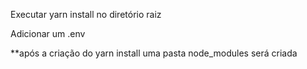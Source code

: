Executar yarn install no diretório raiz

Adicionar um .env

**após a criação do yarn install uma pasta node_modules será criada
